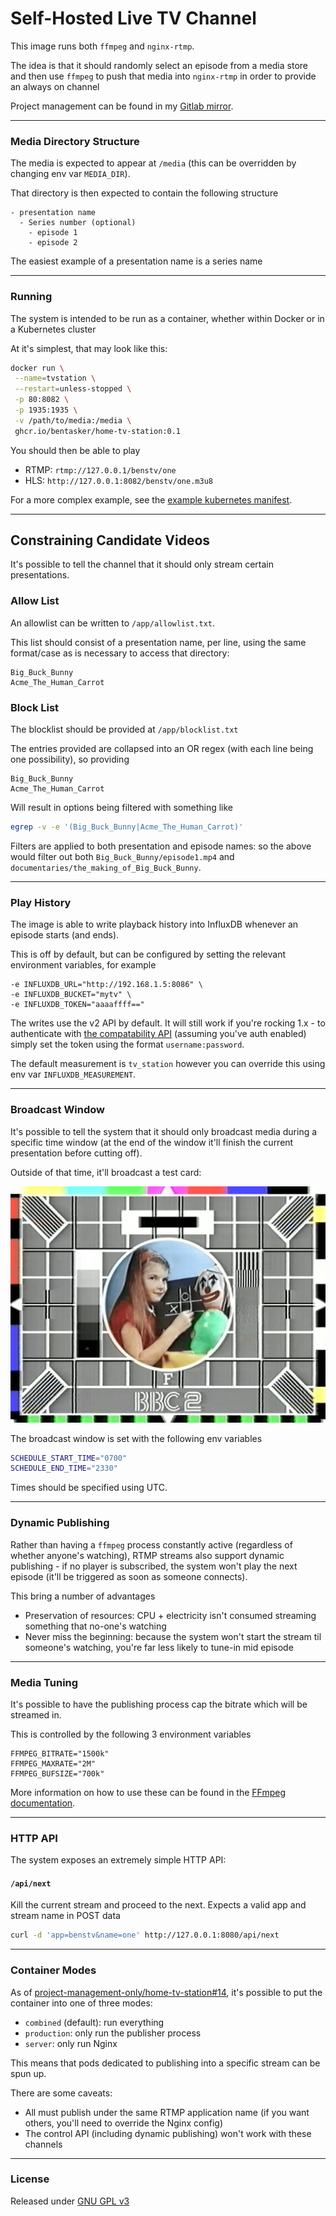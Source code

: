 # Self-Hosted Live TV Channel

This image runs both `ffmpeg` and `nginx-rtmp`.

The idea is that it should randomly select an episode from a media store and then use `ffmpeg` to push that media into `nginx-rtmp` in order to provide an always on channel

Project management can be found in my [Gitlab mirror](https://projects.bentasker.co.uk/gils_projects/project/project-management-only/home-tv-station.html).

----

### Media Directory Structure

The media is expected to appear at `/media` (this can be overridden by changing env var `MEDIA_DIR`).

That directory is then expected to contain the following structure

```text
- presentation name
  - Series number (optional)
    - episode 1
    - episode 2
```

The easiest example of a presentation name is a series name

---

### Running

The system is intended to be run as a container, whether within Docker or in a Kubernetes cluster

At it's simplest, that may look like this:

```sh
docker run \
 --name=tvstation \
 --restart=unless-stopped \
 -p 80:8082 \
 -p 1935:1935 \
 -v /path/to/media:/media \
 ghcr.io/bentasker/home-tv-station:0.1
```

You should then be able to play

* RTMP: `rtmp://127.0.0.1/benstv/one`
* HLS: `http://127.0.0.1:8082/benstv/one.m3u8`

For a more complex example, see the [example kubernetes manifest](example/tvstation.yml).

---

## Constraining Candidate Videos

It's possible to tell the channel that it should only stream certain presentations.

### Allow List

An allowlist can be written to `/app/allowlist.txt`.

This list should consist of a presentation name, per line, using the same format/case as is necessary to access that directory:

```text
Big_Buck_Bunny
Acme_The_Human_Carrot
```

### Block List

The blocklist should be provided at `/app/blocklist.txt`

The entries provided are collapsed into an OR regex (with each line being one possibility), so providing

```text
Big_Buck_Bunny
Acme_The_Human_Carrot
```

Will result in options being filtered with something like

```sh
egrep -v -e '(Big_Buck_Bunny|Acme_The_Human_Carrot)'
```

Filters are applied to both presentation and episode names: so the above would filter out both `Big_Buck_Bunny/episode1.mp4` and `documentaries/the_making_of_Big_Buck_Bunny`.

---

### Play History

The image is able to write playback history into InfluxDB whenever an episode starts (and ends).

This is off by default, but can be configured by setting the relevant environment variables, for example
```
-e INFLUXDB_URL="http://192.168.1.5:8086" \
-e INFLUXDB_BUCKET="mytv" \
-e INFLUXDB_TOKEN="aaaaffff=="
```

The writes use the v2 API by default. It will still work if you're rocking 1.x - to authenticate with [the compatability API](https://docs.influxdata.com/influxdb/v1/tools/api/) (assuming you've auth enabled) simply set the token using the format `username:password`.

The default measurement is `tv_station` however you can override this using env var `INFLUXDB_MEASUREMENT`.

---

### Broadcast Window

It's possible to tell the system that it should only broadcast media during a specific time window (at the end of the window it'll finish the current presentation before cutting off).

Outside of that time, it'll broadcast a test card:

![A BBC testcard](/app/images/test-card-bbc-two.png)

The broadcast window is set with the following env variables

```sh
SCHEDULE_START_TIME="0700"
SCHEDULE_END_TIME="2330"
```

Times should be specified using UTC.

---

### Dynamic Publishing

Rather than having a `ffmpeg` process constantly active (regardless of whether anyone's watching), RTMP streams also support dynamic publishing - if no player is subscribed, the system won't play the next episode (it'll be triggered as soon as someone connects).

This bring a number of advantages

* Preservation of resources: CPU + electricity isn't consumed streaming something that no-one's watching
* Never miss the beginning: because the system won't start the stream til someone's watching, you're far less likely to tune-in mid episode

---

### Media Tuning

It's possible to have the publishing process cap the bitrate which will be streamed in.

This is controlled by the following 3 environment variables
```
FFMPEG_BITRATE="1500k"
FFMPEG_MAXRATE="2M"
FFMPEG_BUFSIZE="700k"
```

More information on how to use these can be found in the [FFmpeg documentation](https://trac.ffmpeg.org/wiki/Limiting%20the%20output%20bitrate).


---



### HTTP API

The system exposes an extremely simple HTTP API:

#### `/api/next` 

Kill the current stream and proceed to the next. Expects a valid app and stream name in POST data
```sh
curl -d 'app=benstv&name=one' http://127.0.0.1:8080/api/next
```

---

### Container Modes

As of [project-management-only/home-tv-station#14](https://projects.bentasker.co.uk/gils_projects/issue/project-management-only/home-tv-station/14.html), it's possible to put the container into one of three modes:

* `combined` (default): run everything
* `production`: only run the publisher process
* `server`: only run Nginx

This means that pods dedicated to publishing into a specific stream can be spun up.

There are some caveats:

* All must publish under the same RTMP application name (if you want others, you'll need to override the Nginx config)
* The control API (including dynamic publishing) won't work with these channels


---

### License

Released under [GNU GPL v3](LICENSE)

